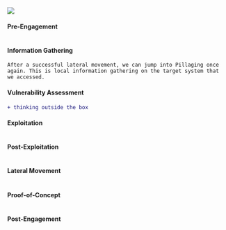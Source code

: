 <img src=https://academy.hackthebox.com/storage/modules/90/0-PT-Process.png>

#### Pre-Engagement
```
```

#### Information Gathering
```
After a successful lateral movement, we can jump into Pillaging once again. This is local information gathering on the target system that we accessed.
```

#### Vulnerability Assessment 	
``` diff
+ thinking outside the box 
```

#### Exploitation 
```
``` 

#### Post-Exploitation
```
```

#### Lateral Movement 	
```
```

#### Proof-of-Concept
```
```

#### Post-Engagement
```
```
